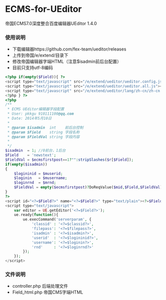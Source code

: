 ECMS-for-UEditor
================

帝国ECMS7.0深度整合百度编辑器UEditor 1.4.0

### 使用说明

- 下载编辑器https://github.com/fex-team/ueditor/releases
- 上传到帝国/e/extend/目录下
- 修改帝国编辑器字端HTML（注意$isadmin前后台配置）
- 目前只支持utf-8编码

```php
<?php if(empty($Field)){ ?>
<script type="text/javascript" src="/e/extend/ueditor/ueditor.config.js"></script>
<script type="text/javascript" src="/e/extend/ueditor/ueditor.all.js"></script>
<script type="text/javascript" src="/e/extend/ueditor/lang/zh-cn/zh-cn.js"></script>
<?php } ?>
<?php
/**
 * ECMS UEditor编辑器字段配置
 * User: pkkgu 910111100@qq.com
 * Date: 2014年5月10日
 *
 * @param $isadmin  int    前后台控制
 * @param $Field    string 字段名称
 * @param $FieldVal string 字段内容
 *
 */
$isadmin  = 1; //0前台，1后台
$Field    = 'newstext';
$FieldVal = $ecmsfirstpost==1?"":stripSlashes($r[$Field]);
if(empty($isadmin))
{
	$logininid = $muserid;
	$loginin   = $musername;
	$loginrnd  = $mrnd;
	$FieldVal = empty($ecmsfirstpost)?DoReqValue($mid,$Field,$FieldVal):$r[$Field];
}
?>
<script id="<?=$Field?>" name="<?=$Field?>" type="text/plain"><?=$FieldVal?></script>
<script type="text/javascript">
	var editor = UE.getEditor('<?=$Field?>');
	ue.ready(function(){
		ue.execCommand('serverparam', {
			'classid' : '<?=$classid?>',
			'filepass': '<?=$filepass?>',
			'isadmin' : '<?=$isadmin?>',
			'userid'  : '<?=$logininid?>',
			'username': '<?=$loginin?>',
			'rnd'     : '<?=$loginrnd?>'
		});
	});
</script>
```

### 文件说明
- controller.php 后端处理文件
- Field_html.php 帝国CMS字端HTML
